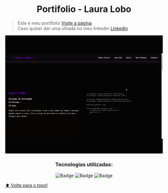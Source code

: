 <h1 align="center">Portifolio - Laura Lobo</h1>

> Este é meu portifolio <a href="https://portifoliolaura.netlify.app/">Visite a página</a> <br>
> Caso quiser dar uma olhada no meu linkedin <a href="https://www.linkedin.com/in/lauraaloboo/">Linkedin</a>

<p align="center">
  <img width="600 height="400 src="portifolio.gif">
</p>

<div align="center">
 <h3 align="center">Tecnologias utilizadas:</h3>
 

 
![Badge](https://img.shields.io/badge/HTML5-E34F26?style=for-the-badge&logo=html5&logoColor=white)
![Badge](https://img.shields.io/badge/CSS3-1572B6?style=for-the-badge&logo=css3&logoColor=white)
![Badge](https://img.shields.io/badge/JavaScript-323330?style=for-the-badge&logo=javascript&logoColor=F7DF1E)

</div>



[⬆ Volte para o topo!](https://github.com/LauraLobo/Portifolio-Laura)<br>
